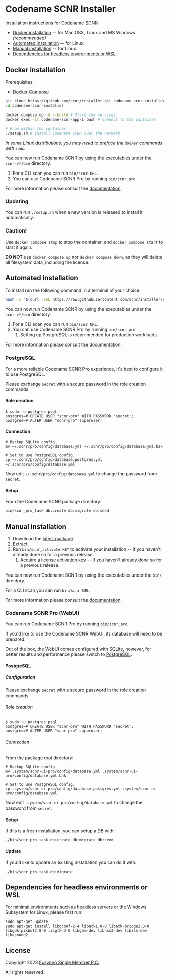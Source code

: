 # Codename SCNR Installer

Installation instructions for [Codename SCNR](https://ecsypno.com/pages/codename-scnr):

* [Docker installation](#docker-installation) -- for Mac OSX, Linux and MS Windows. _(recommended)_
* [Automated installation](#automated-installation) -- for Linux.
* [Manual installation](#manual-installation) -- for Linux.
* [Dependencies for headless environments or WSL](#dependencies-for-headless-environments-or-wsl)

## Docker installation

Prerequisites:
* [Docker Compose](https://docs.docker.com/compose/)

```bash
git clone https://github.com/scnr/installer.git codename-scnr-installer
cd codename-scnr-installer

docker compose up -d --build # Start the services.
docker exec -it codename-scnr-app-1 bash # Connect to the container.

# From within the container:
./setup.sh # Install Codename SCNR over the network.
```
_In some Linux distributions, you may need to preface the `docker` commands with `sudo`._

You can now run Codename SCNR by using the executables under the `scnr-v*/bin` directory.

1. For a CLI scan you can run `bin/scnr URL`.
2. You can use Codename SCNR Pro by running `bin/scnr_pro`.

For more information please consult the [documentation](https://documentation.ecsypno.com/scnr/).

### Updating

You can run `./setup.sh` when a new version is released to install it automatically.

### Caution!

Use `docker compose stop` to stop the container, and `docker compose start` to start it again.

**DO NOT** use `docker compose up` nor `docker compose down`, as they will delete all filesystem
data, including the license.

## Automated installation

To install run the following command in a terminal of your choice:

```bash
bash -c "$(curl -sSL https://raw.githubusercontent.com/scnr/installer/refs/heads/main/install.sh)"
```

You can now run Codename SCNR by using the executables under the `scnr-v*/bin` directory.

1. For a CLI scan you can run `bin/scnr URL`.
2. You can use Codename SCNR Pro by running `bin/scnr_pro`
   1. Setting up PostgreSQL is recommended for production workloads.

For more information please consult the [documentation](https://documentation.ecsypno.com/scnr/).

### PostgreSQL

For a more reliable Codename SCNR Pro experience, it's best to configure it to use PostgreSQL.

Please exchange `secret` with a secure password in the role creation commands.

#### Role creation

```
$ sudo -u postgres psql
postgres=# CREATE USER "scnr-pro" WITH PASSWORD 'secret';
postgres=# ALTER USER "scnr-pro" superuser;
```

#### Connection

```
# Backup SQLite config.
mv ~/.scnr/pro/config/database.yml ~/.scnr/pro/config/database.yml.bak

# Set to use PostgreSQL config.
cp ~/.scnr/pro/config/database.postgres.yml ~/.scnr/pro/config/database.yml
```

Now edit `~/.scnr/pro/config/database.yml` to change the password from `secret`.

#### Setup

From the Codename SCNR package directory:

    bin/scnr_pro_task db:create db:migrate db:seed

## Manual installation

1. Download the [latest package](https://github.com/scnr/installer/releases).
2. Extract.
3. Run `bin/scnr_activate KEY` to activate your installation -- if you haven't already done so for a previous release.
   1. [Acquire a license activation key](https://ecsypno.com/)  -- if you haven't already done so for a previous release.

You can now run Codename SCNR by using the executables under the `bin/` directory.

For a CLI scan you can run `bin/scnr URL`.

For more information please consult the [documentation](https://documentation.ecsypno.com/scnr/).

### Codename SCNR Pro (WebUI)

You can run Codename SCNR Pro by running `bin/scnr_pro`.

If you'd like to use the Codename SCNR WebUI, its database will need to be prepared.

Out of the box, the WebUI comes configured with [SQLite](https://sqlite.org/index.html), however,
for better results and performance please switch to [PostgreSQL](https://www.postgresql.org/).

#### PostgreSQL

##### Configuration

Please exchange `secret` with a secure password in the role creation commands.

###### Role creation

```
$ sudo -u postgres psql
postgres=# CREATE USER "scnr-pro" WITH PASSWORD 'secret';
postgres=# ALTER USER "scnr-pro" superuser;
```

###### Connection

From the package root directory:

```
# Backup SQLite config.
mv .system/scnr-ui-pro/config/database.yml .system/scnr-ui-pro/config/database.yml.bak

# Set to use PostgreSQL config.
cp .system/scnr-ui-pro/config/database.postgres.yml .system/scnr-ui-pro/config/database.yml
```

Now edit `.system/scnr-ui-pro/config/database.yml` to change the password from `secret`.

#### Setup

If this is a fresh installation, you can setup a DB with:

    ./bin/scnr_pro_task db:create db:migrate db:seed

#### Update

If you'd like to update an existing installation you can do it with:

    ./bin/scnr_pro_task db:migrate

## Dependencies for headless environments or WSL

For minimal environments such as headless servers or the Windows Subsystem for Linux, please first run:

```
sudo apt-get update
sudo apt-get install libgconf-2-4 libatk1.0-0 libatk-bridge2.0-0 libgdk-pixbuf2.0-0 libgtk-3-0 libgbm-dev libnss3-dev libxss-dev libasound2
```

## License

Copyright 2023 [Ecsypno Single Member P.C.](https://ecsypno.com/).

All rights reserved.
